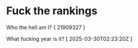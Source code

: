 # Fuck the rankings

Who the hell am I?
{ 21909327 }

What fucking year is it?
[ 2025-03-30T02:23:20Z ]

